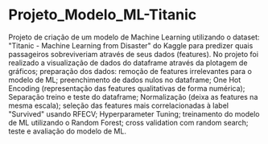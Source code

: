 # Projeto_Modelo_ML-Titanic
Projeto de criação de um modelo de Machine Learning utilizando o dataset: "Titanic - Machine Learning from Disaster" do Kaggle para predizer quais passageiros sobreviveriam através de seus dados (features).
No projeto foi realizado a visualização de dados do dataframe através da plotagem de gráficos; preparação dos dados: remoção de features irrelevantes para o modelo de ML; preenchimento de dados nulos no dataframe; One Hot Encoding (representação das features qualitativas de forma numérica); Separação treino e teste do dataframe; Normalização (deixa as features na mesma escala); seleção das features mais correlacionadas à label "Survived" usando RFECV; Hyperparameter Tuning; treinamento do modelo de ML utilizando o Random Forest; cross validation com random search; teste e avaliação do modelo de ML.
